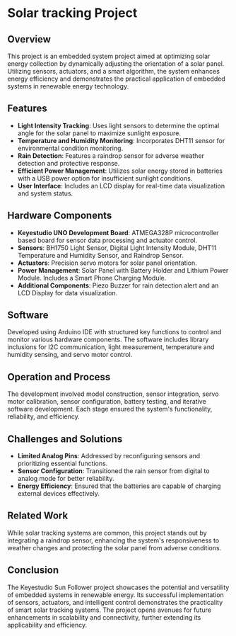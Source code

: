 # Solar tracking Project

## Overview
This project is an embedded system project aimed at optimizing solar energy collection by dynamically adjusting the orientation of a solar panel. Utilizing sensors, actuators, and a smart algorithm, the system enhances energy efficiency and demonstrates the practical application of embedded systems in renewable energy technology.

## Features
- **Light Intensity Tracking**: Uses light sensors to determine the optimal angle for the solar panel to maximize sunlight exposure.
- **Temperature and Humidity Monitoring**: Incorporates DHT11 sensor for environmental condition monitoring.
- **Rain Detection**: Features a raindrop sensor for adverse weather detection and protective response.
- **Efficient Power Management**: Utilizes solar energy stored in batteries with a USB power option for insufficient sunlight conditions.
- **User Interface**: Includes an LCD display for real-time data visualization and system status.

## Hardware Components
- **Keyestudio UNO Development Board**: ATMEGA328P microcontroller based board for sensor data processing and actuator control.
- **Sensors**: BH1750 Light Sensor, Digital Light Intensity Module, DHT11 Temperature and Humidity Sensor, and Raindrop Sensor.
- **Actuators**: Precision servo motors for solar panel orientation.
- **Power Management**: Solar Panel with Battery Holder and Lithium Power Module. Includes a Smart Phone Charging Module.
- **Additional Components**: Piezo Buzzer for rain detection alert and an LCD Display for data visualization.

## Software
Developed using Arduino IDE with structured key functions to control and monitor various hardware components. The software includes library inclusions for I2C communication, light measurement, temperature and humidity sensing, and servo motor control.

## Operation and Process
The development involved model construction, sensor integration, servo motor calibration, sensor configuration, battery testing, and iterative software development. Each stage ensured the system's functionality, reliability, and efficiency.

## Challenges and Solutions
- **Limited Analog Pins**: Addressed by reconfiguring sensors and prioritizing essential functions.
- **Sensor Configuration**: Transitioned the rain sensor from digital to analog mode for better reliability.
- **Energy Efficiency**: Ensured that the batteries are capable of charging external devices effectively.

## Related Work
While solar tracking systems are common, this project stands out by integrating a raindrop sensor, enhancing the system's responsiveness to weather changes and protecting the solar panel from adverse conditions.

## Conclusion
The Keyestudio Sun Follower project showcases the potential and versatility of embedded systems in renewable energy. Its successful implementation of sensors, actuators, and intelligent control demonstrates the practicality of smart solar tracking systems. The project opens avenues for future enhancements in scalability and connectivity, further extending its applicability and efficiency.
